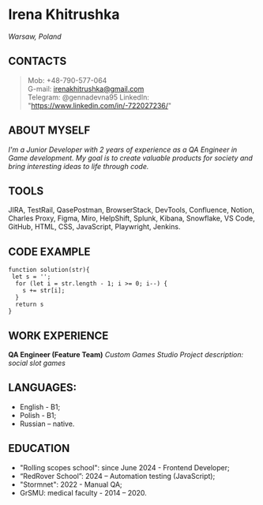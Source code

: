# Irena Khitrushka 
*Warsaw, Poland*

## **CONTACTS**

> Mob: +48-790-577-064                                                                                      
> G-mail: irenakhitrushka@gmail.com      
> Telegram: @gennadevna95
> LinkedIn: "https://www.linkedin.com/in/-722027236/"

## **ABOUT MYSELF**

*I'm a Junior Developer with 2 years of experience as a QA Engineer in Game development. My goal is to create valuable products for society and bring interesting ideas to life through code.*

## **TOOLS**

JIRA, TestRail, QasePostman, BrowserStack, DevTools, Confluence, Notion, Charles Proxy, Figma, Miro, HelpShift, Splunk, Kibana, Snowflake, VS Code, GitHub, HTML, CSS, JavaScript, Playwright, Jenkins.

## **CODE EXAMPLE**

```
function solution(str){
 let s = '';
  for (let i = str.length - 1; i >= 0; i--) {
    s += str[i];
  } 
  return s
}
```
## **WORK EXPERIENCE**

**QA Engineer (Feature Team)**
*Custom Games Studio*
*Project description: social slot games*

## **LANGUAGES:**

* English - B1; 
* Polish - B1; 
* Russian – native.

## **EDUCATION**
* "Rolling scopes school": since June 2024 - Frontend Developer; 
* “RedRover School”: 2024 – Automation testing (JavaScript); 
* "Stormnet": 2022 - Manual QA; 
* GrSMU: medical faculty - 2014 – 2020.





